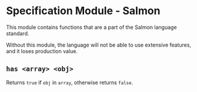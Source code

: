 # Specification Module - Salmon

This module contains functions that are a part of the Salmon language standard.

Without this module, the language will not be able to use extensive features, and it loses production value.

## `has <array> <obj>`

Returns `true` if `obj` in `array`, otherwise returns `false`.
